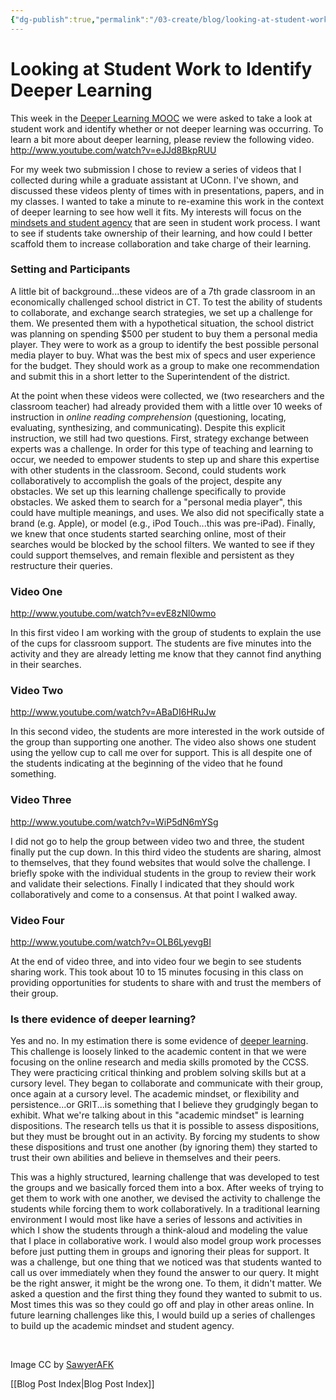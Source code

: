 ```yaml
---
{"dg-publish":true,"permalink":"/03-create/blog/looking-at-student-work-to-identify-deeper-learning/","title":"Looking at Student Work to Identify Deeper Learning","tags":["deeper-learning"]}
---
```


# Looking at Student Work to Identify Deeper Learning

This week in the [Deeper Learning MOOC](http://dlmooc.deeper-learning.org/) we were asked to take a look at student work and identify whether or not deeper learning was occurring. To learn a bit more about deeper learning, please review the following video. http://www.youtube.com/watch?v=eJJd8BkpRUU

For my week two submission I chose to review a series of videos that I collected during while a graduate assistant at UConn. I've shown, and discussed these videos plenty of times with in presentations, papers, and in my classes. I wanted to take a minute to re-examine this work in the context of deeper learning to see how well it fits. My interests will focus on the [mindsets and student agency](http://www.hightechhigh.org/unboxed/issue10/mindsets_and_student_agency_contributors/) that are seen in student work process. I want to see if students take ownership of their learning, and how could I better scaffold them to increase collaboration and take charge of their learning.

### Setting and Participants

A little bit of background...these videos are of a 7th grade classroom in an economically challenged school district in CT. To test the ability of students to collaborate, and exchange search strategies, we set up a challenge for them. We presented them with a hypothetical situation, the school district was planning on spending $500 per student to buy them a personal media player. They were to work as a group to identify the best possible personal media player to buy. What was the best mix of specs and user experience for the budget. They should work as a group to make one recommendation and submit this in a short letter to the Superintendent of the district.

At the point when these videos were collected, we (two researchers and the classroom teacher) had already provided them with a little over 10 weeks of instruction in _online reading comprehension_ (questioning, locating, evaluating, synthesizing, and communicating). Despite this explicit instruction, we still had two questions. First, strategy exchange between experts was a challenge. In order for this type of teaching and learning to occur, we needed to empower students to step up and share this expertise with other students in the classroom. Second, could students work collaboratively to accomplish the goals of the project, despite any obstacles. We set up this learning challenge specifically to provide obstacles. We asked them to search for a "personal media player", this could have multiple meanings, and uses. We also did not specifically state a brand (e.g. Apple), or model (e.g., iPod Touch...this was pre-iPad). Finally, we knew that once students started searching online, most of their searches would be blocked by the school filters. We wanted to see if they could support themselves, and remain flexible and persistent as they restructure their queries.

### Video One

http://www.youtube.com/watch?v=evE8zNl0wmo

In this first video I am working with the group of students to explain the use of the cups for classroom support. The students are five minutes into the activity and they are already letting me know that they cannot find anything in their searches.

### Video Two

http://www.youtube.com/watch?v=ABaDI6HRuJw

In this second video, the students are more interested in the work outside of the group than supporting one another. The video also shows one student using the yellow cup to call me over for support. This is all despite one of the students indicating at the beginning of the video that he found something.

### Video Three

http://www.youtube.com/watch?v=WiP5dN6mYSg

I did not go to help the group between video two and three, the student finally put the cup down. In this third video the students are sharing, almost to themselves, that they found websites that would solve the challenge. I briefly spoke with the individual students in the group to review their work and validate their selections. Finally I indicated that they should work collaboratively and come to a consensus. At that point I walked away.

### Video Four

http://www.youtube.com/watch?v=OLB6LyevgBI

At the end of video three, and into video four we begin to see students sharing work. This took about 10 to 15 minutes focusing in this class on providing opportunities for students to share with and trust the members of their group.

### Is there evidence of deeper learning?

Yes and no. In my estimation there is some evidence of [deeper learning](http://www.hewlett.org/programs/education-program/deeper-learning/what-is-deeper-learning). This challenge is loosely linked to the academic content in that we were focusing on the online research and media skills promoted by the CCSS. They were practicing critical thinking and problem solving skills but at a cursory level. They began to collaborate and communicate with their group, once again at a cursory level. The academic mindset, or flexibility and persistence...or GRIT...is something that I believe they grudgingly began to exhibit. What we're talking about in this "academic mindset" is learning dispositions. The research tells us that it is possible to assess dispositions, but they must be brought out in an activity. By forcing my students to show these dispositions and trust one another (by ignoring them) they started to trust their own abilities and believe in themselves and their peers.

This was a highly structured, learning challenge that was developed to test the groups and we basically forced them into a box. After weeks of trying to get them to work with one another, we devised the activity to challenge the students while forcing them to work collaboratively. In a traditional learning environment I would most like have a series of lessons and activities in which I show the students through a think-aloud and modeling the value that I place in collaborative work. I would also model group work processes before just putting them in groups and ignoring their pleas for support. It was a challenge, but one thing that we noticed was that students wanted to call us over immediately when they found the answer to our query. It might be the right answer, it might be the wrong one. To them, it didn't matter. We asked a question and the first thing they found they wanted to submit to us. Most times this was so they could go off and play in other areas online. In future learning challenges like this, I would build up a series of challenges to build up the academic mindset and student agency.

 

Image CC by [SawyerAFK](http://www.deviantart.com/art/Magnifying-glass-photo-277762178)

[[Blog Post Index\|Blog Post Index]]